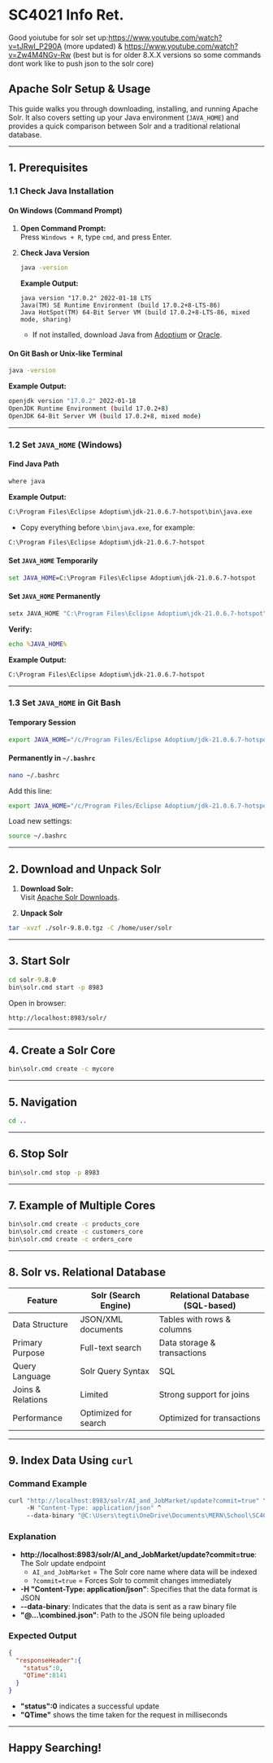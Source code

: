 # SC4021 Info Ret.

Good yoiutube for solr set up:https://www.youtube.com/watch?v=tJRwI_P290A (more updated) & https://www.youtube.com/watch?v=Zw4M4NGv-Rw (best but is for older 8.X.X versions so some commands dont work like to push json to the solr core)

## Apache Solr Setup & Usage

This guide walks you through downloading, installing, and running Apache Solr. It also covers setting up your Java environment (`JAVA_HOME`) and provides a quick comparison between Solr and a traditional relational database.

---

## 1. Prerequisites

### 1.1 Check Java Installation

#### On Windows (Command Prompt)

1. **Open Command Prompt:**  
   Press `Windows + R`, type `cmd`, and press Enter.

2. **Check Java Version**  
   ```cmd
   java -version
   ```
   **Example Output:**
   ```
   java version "17.0.2" 2022-01-18 LTS
   Java(TM) SE Runtime Environment (build 17.0.2+8-LTS-86)
   Java HotSpot(TM) 64-Bit Server VM (build 17.0.2+8-LTS-86, mixed mode, sharing)
   ```
   - If not installed, download Java from [Adoptium](https://adoptium.net/download/) or [Oracle](https://www.oracle.com/java/technologies/downloads/).

#### On Git Bash or Unix-like Terminal
```bash
java -version
```

**Example Output:**
```bash
openjdk version "17.0.2" 2022-01-18
OpenJDK Runtime Environment (build 17.0.2+8)
OpenJDK 64-Bit Server VM (build 17.0.2+8, mixed mode)
```

---

### 1.2 Set `JAVA_HOME` (Windows)

#### Find Java Path
```cmd
where java
```

**Example Output:**
```cmd
C:\Program Files\Eclipse Adoptium\jdk-21.0.6.7-hotspot\bin\java.exe
```

- Copy everything before `\bin\java.exe`, for example:
```cmd
C:\Program Files\Eclipse Adoptium\jdk-21.0.6.7-hotspot
```

#### Set `JAVA_HOME` Temporarily
```cmd
set JAVA_HOME=C:\Program Files\Eclipse Adoptium\jdk-21.0.6.7-hotspot
```

#### Set `JAVA_HOME` Permanently
```cmd
setx JAVA_HOME "C:\Program Files\Eclipse Adoptium\jdk-21.0.6.7-hotspot" /M
```

**Verify:**
```cmd
echo %JAVA_HOME%
```

**Example Output:**
```cmd
C:\Program Files\Eclipse Adoptium\jdk-21.0.6.7-hotspot
```

---

### 1.3 Set `JAVA_HOME` in Git Bash

#### Temporary Session
```bash
export JAVA_HOME="/c/Program Files/Eclipse Adoptium/jdk-21.0.6.7-hotspot"
```

#### Permanently in `~/.bashrc`
```bash
nano ~/.bashrc
```
Add this line:
```bash
export JAVA_HOME="/c/Program Files/Eclipse Adoptium/jdk-21.0.6.7-hotspot"
```
Load new settings:
```bash
source ~/.bashrc
```

---

## 2. Download and Unpack Solr

1. **Download Solr:**  
   Visit [Apache Solr Downloads](https://solr.apache.org/downloads.html).

2. **Unpack Solr**
```bash
tar -xvzf ./solr-9.8.0.tgz -C /home/user/solr
```

---

## 3. Start Solr

```cmd
cd solr-9.8.0
bin\solr.cmd start -p 8983
```

Open in browser:
```
http://localhost:8983/solr/
```

---

## 4. Create a Solr Core
```cmd
bin\solr.cmd create -c mycore
```

---

## 5. Navigation

```cmd
cd ..
```

---

## 6. Stop Solr
```cmd
bin\solr.cmd stop -p 8983
```

---

## 7. Example of Multiple Cores

```cmd
bin\solr.cmd create -c products_core
bin\solr.cmd create -c customers_core
bin\solr.cmd create -c orders_core
```

---

## 8. Solr vs. Relational Database

| Feature | Solr (Search Engine) | Relational Database (SQL-based) |
|---------|-----------------------|---------------------------------|
| Data Structure | JSON/XML documents | Tables with rows & columns |
| Primary Purpose | Full-text search | Data storage & transactions |
| Query Language | Solr Query Syntax | SQL |
| Joins & Relations | Limited | Strong support for joins |
| Performance | Optimized for search | Optimized for transactions |

---

## 9. Index Data Using `curl`

### Command Example
```cmd
curl "http://localhost:8983/solr/AI_and_JobMarket/update?commit=true" ^
     -H "Content-Type: application/json" ^
     --data-binary "@C:\Users\tegti\OneDrive\Documents\MERN\School\SC4021-InfoRet\SC4021-Information-Retrieval\data\combined_data\combined.json"
```

### Explanation
- **http://localhost:8983/solr/AI_and_JobMarket/update?commit=true**: The Solr update endpoint
  - `AI_and_JobMarket` = The Solr core name where data will be indexed
  - `?commit=true` = Forces Solr to commit changes immediately
- **-H "Content-Type: application/json"**: Specifies that the data format is JSON
- **--data-binary**: Indicates that the data is sent as a raw binary file
- **"@...\combined.json"**: Path to the JSON file being uploaded

### Expected Output
```json
{
  "responseHeader":{
    "status":0,
    "QTime":8141
  }
}
```
- **"status":0** indicates a successful update
- **"QTime"** shows the time taken for the request in milliseconds

---

## Happy Searching!

